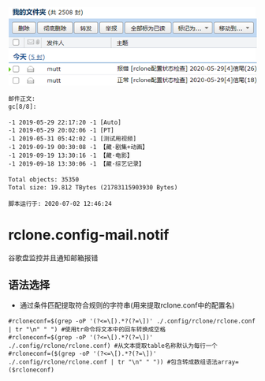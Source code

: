 ![image](https://raw.githubusercontent.com/shusanjing/rclone.config-mail.notif/master/示例-收到的邮件.png)

```
邮件正文:
gc[8/8]:

-1 2019-05-29 22:17:20 -1 [Auto]
-1 2019-05-29 20:02:06 -1 [PT]
-1 2019-05-31 05:42:02 -1 [测试用视频]
-1 2019-09-19 00:30:08 -1 【藏·剧集+动画】
-1 2019-09-19 13:30:16 -1 【藏·电影】
-1 2019-09-18 13:30:06 -1 【藏·综艺记录】

Total objects: 35350
Total size: 19.812 TBytes (21783115903930 Bytes)

脚本运行于: 2020-07-02 12:46:24
```

# rclone.config-mail.notif
谷歌盘监控并且通知邮箱报错

## 语法选择
* 通过条件匹配提取符合规则的字符串(用来提取rclone.conf中的配置名)
```
#rcloneconf=$(grep -oP '(?<=\[).*?(?=\])' ./.config/rclone/rclone.conf | tr "\n" " ") #使用tr命令将文本中的回车转换成空格
#rcloneconf=$(grep -oP '(?<=\[).*?(?=\])' ./.config/rclone/rclone.conf) #从文本提取table名称默认为每行一个
#rcloneconf=($(grep -oP '(?<=\[).*?(?=\])' ./.config/rclone/rclone.conf | tr "\n" " ")) #包含转成数组语法array=($rcloneconf) 
```
